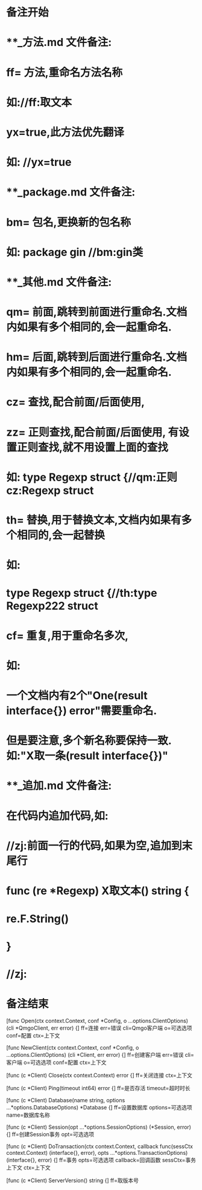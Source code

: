 # 备注开始
# **_方法.md 文件备注:
# ff= 方法,重命名方法名称
# 如://ff:取文本
#
# yx=true,此方法优先翻译
# 如: //yx=true

# **_package.md 文件备注:
# bm= 包名,更换新的包名称 
# 如: package gin //bm:gin类

# **_其他.md 文件备注:
# qm= 前面,跳转到前面进行重命名.文档内如果有多个相同的,会一起重命名.
# hm= 后面,跳转到后面进行重命名.文档内如果有多个相同的,会一起重命名.
# cz= 查找,配合前面/后面使用,
# zz= 正则查找,配合前面/后面使用, 有设置正则查找,就不用设置上面的查找
# 如: type Regexp struct {//qm:正则 cz:Regexp struct
#
# th= 替换,用于替换文本,文档内如果有多个相同的,会一起替换
# 如:
# type Regexp struct {//th:type Regexp222 struct
#
# cf= 重复,用于重命名多次,
# 如: 
# 一个文档内有2个"One(result interface{}) error"需要重命名.
# 但是要注意,多个新名称要保持一致. 如:"X取一条(result interface{})"

# **_追加.md 文件备注:
# 在代码内追加代码,如:
# //zj:前面一行的代码,如果为空,追加到末尾行
# func (re *Regexp) X取文本() string { 
# re.F.String()
# }
# //zj:
# 备注结束

[func Open(ctx context.Context, conf *Config, o ...options.ClientOptions) (cli *QmgoClient, err error) {]
ff=连接
err=错误
cli=Qmgo客户端
o=可选选项
conf=配置
ctx=上下文

[func NewClient(ctx context.Context, conf *Config, o ...options.ClientOptions) (cli *Client, err error) {]
ff=创建客户端
err=错误
cli=客户端
o=可选选项
conf=配置
ctx=上下文

[func (c *Client) Close(ctx context.Context) error {]
ff=关闭连接
ctx=上下文

[func (c *Client) Ping(timeout int64) error {]
ff=是否存活
timeout=超时时长

[func (c *Client) Database(name string, options ...*options.DatabaseOptions) *Database {]
ff=设置数据库
options=可选选项
name=数据库名称

[func (c *Client) Session(opt ...*options.SessionOptions) (*Session, error) {]
ff=创建Session事务
opt=可选选项

[func (c *Client) DoTransaction(ctx context.Context, callback func(sessCtx context.Context) (interface{}, error), opts ...*options.TransactionOptions) (interface{}, error) {]
ff=事务
opts=可选选项
callback=回调函数
sessCtx=事务上下文
ctx=上下文

[func (c *Client) ServerVersion() string {]
ff=取版本号
